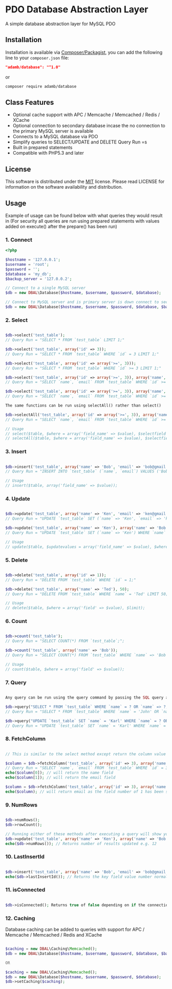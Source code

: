 # PDO Database Abstraction Layer
A simple database abstraction layer for MySQL PDO 

## Installation

Installation is available via [Composer/Packagist](https://packagist.org/packages/adamb/database), you can add the following line to your `composer.json` file:

```json
"adamb/database": "^1.0"
```

or

```sh
composer require adamb/database
```

## Class Features
- Optional cache support with APC / Memcache / Memcached / Redis / XCache
- Optional connection to secondary database incase the no connection to the primary MySQL server is available
- Connects to a MySQL database via PDO
- Simplify queries to SELECT/UPDATE and DELETE Query Run =s
- Built in prepared statements 
- Compatible with PHP5.3 and later

## License

This software is distributed under the [MIT](https://github.com/AdamB7586/pdo-dbal/blob/master/LICENSE) license. Please read LICENSE for information on the
software availability and distribution.


## Usage

Example of usage can be found below with what queries they would result in (For security all queries are run using prepared statements with values added on execute() after the prepare() has been run)

### 1. Connect
```php
<?php

$hostname = '127.0.0.1';
$username = 'root';
$password = '';
$database = 'my_db';
$backup_server = '127.0.0.2';

// Connect to a single MySQL server
$db = new DBAL\Database($hostname, $username, $password, $database);

// Connect to MySQL server and is primary server is down connect to secondary server
$db = new DBAL\Database($hostname, $username, $password, $database, $backup_server);

```

### 2. Select
```php

$db->select('test_table');
// Query Run = "SELECT * FROM `test_table` LIMIT 1;"

$db->select('test_table', array('id' => 3));
// Query Run = "SELECT * FROM `test_table` WHERE `id` = 3 LIMIT 1;"

$db->select('test_table', array('id' => array('>=', 3)));
// Query Run = "SELECT * FROM `test_table` WHERE `id` >= 3 LIMIT 1;"

$db->select('test_table', array('id' => array('>=', 3)), array('name', 'email'));
// Query Run = "SELECT `name`, `email` FROM `test_table` WHERE `id` >= 3 LIMIT 1;"

$db->select('test_table', array('id' => array('>=', 3)), array('name', 'email'), array('id' => 'DESC'));
// Query Run = "SELECT `name`, `email` FROM `test_table` WHERE `id` >= 3 ORDER BY `id` DESC LIMIT 1;"

The same functions can be run using selectAll() rather than select()

$db->selectAll('test_table', array('id' => array('>=', 3)), array('name', 'email'), array('id' => 'DESC'), 150);
// Query Run = "SELECT `name`, `email` FROM `test_table` WHERE `id` >= 3 ORDER BY `id` DESC LIMIT 150;"

// Usage
// select($table, $where = array('field_name' => $value), $selectfield = array('field_1', 'field_2'), $order = array('field_name' => 'ASC' or 'DESC') or RAND());
// selectAll($table, $where = array('field_name' => $value), $selectfield = array('field_1', 'field_2'), $order = array('field_name' => 'ASC' or 'DESC') or RAND(), $limit(default = no limit));

```

### 3. Insert
```php

$db->insert('test_table', array('name' => 'Bob', 'email' => 'bob@gmail.com'));
// Query Run = "INSERT INTO `test_table` (`name`, `email`) VALUES ('Bob', 'bob@gmail.com');"

// Usage
// insert($table, array('field_name' => $value));

```

### 4. Update
```php

$db->update('test_table', array('name' => 'Ken', 'email' => 'ken@gmail.com'), array('id' => 12345));
// Query Run = "UPDATE `test_table` SET (`name` => 'Ken', `email` => 'ken@gmail.com') WHERE `id` = 12345;"

$db->update('test_table', array('name' => 'Ken'), array('name' => 'Bob'), 50);
// Query Run = "UPDATE `test_table` SET (`name` => 'Ken') WHERE `name` = 'Bob' LIMIT 50;"

// Usage
// update($table, $updatevalues = array('field_name' => $value), $where = array('field' => $value));

```

### 5. Delete
```php

$db->delete('test_table', array('id' => 1));
// Query Run = "DELETE FROM `test_table` WHERE `id` = 1;"

$db->delete('test_table', array('name' => 'Ted'), 50);
// Query Run = "DELETE FROM `test_table` WHERE `name` = 'Ted' LIMIT 50;"

// Usage
// delete($table, $where = array('field' => $value), $limit);

```

### 6. Count
```php

$db->count('test_table');
// Query Run = "SELECT COUNT(*) FROM `test_table`;";

$db->count('test_table', array('name' => 'Bob'));
// Query Run = "SELECT COUNT(*) FROM `test_table` WHERE `name` => 'Bob';";

// Usage
// count($table, $where = array('field' => $value));

```

### 7. Query
```php

Any query can be run using the query command by passing the SQL query and values

$db->query("SELECT * FROM `test_table` WHERE `name` = ? OR `name` => ?;", array('John', 'Phil'));
// Query Run = "SELECT * FROM `test_table` WHERE `name` = 'John' OR `name` => 'Phil';";

$db->query("UPDATE `test_table` SET `name` = 'Karl' WHERE `name` = ? OR `name` => ?;", array('John', 'Phil'));
// Query Run = "UPDATE `test_table` SET `name` = 'Karl' WHERE `name` = 'John' OR `name` => 'Phil';";

```

### 8. FetchColumn
```php

// This is similar to the select method except return the column value rather than an array of all of the fields 

$column = $db->fetchColumn('test_table', array('id' => 3), array('name', 'email'));
// Query Run = "SELECT `name`, `email` FROM `test_table` WHERE `id` = 3 LIMIT 1;"
echo($column[0]); // will return the name field
echo($column[1]); // will return the email field

$column = $db->fetchColumn('test_table', array('id' => 3), array('name', 'email'), 1);
echo($column); // will return email as the field number of 1 has been set

```

### 9. NumRows
```php

$db->numRows();
$db->rowCount();

// Running either of these methods after executing a query will show you how many rows have been affected e.g.
$db->update('test_table', array('name' => 'Ken'), array('name' => 'Bob'));
echo($db->numRows()); // Returns number of results updated e.g. 12

```

### 10. LastInsertId
```php

$db->insert('test_table', array('name' => 'Bob', 'email' => 'bob@gmail.com'));
echo($db->lastInsertId()); // Returns the key field value number normally the the auto increment field value

```

### 11. isConnected
```php

$db->isConnected(); Returns true of false depending on if the connection is active to the server

```

### 12. Caching

Database caching can be added to queries with support for APC / Memcache / Memcached / Redis and XCache

```php

$caching = new DBAL\Caching\Memcached();
$db = new DBAL\Database($hostname, $username, $password, $database, $backup_server, $caching);

OR

$caching = new DBAL\Caching\Memcached();
$db = new DBAL\Database($hostname, $username, $password, $database);
$db->setCaching($caching);

```